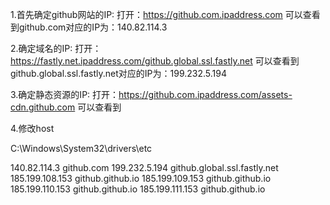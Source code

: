 1.首先确定github网站的IP:
打开：https://github.com.ipaddress.com
可以查看到github.com对应的IP为：140.82.114.3

2.确定域名的IP:
打开：https://fastly.net.ipaddress.com/github.global.ssl.fastly.net
可以查看到github.global.ssl.fastly.net对应的IP为：199.232.5.194

3.确定静态资源的IP:
打开：https://github.com.ipaddress.com/assets-cdn.github.com
可以查看到

4.修改host

C:\Windows\System32\drivers\etc

140.82.114.3 github.com
199.232.5.194 github.global.ssl.fastly.net
185.199.108.153 github.github.io
185.199.109.153 github.github.io
185.199.110.153 github.github.io
185.199.111.153 github.github.io
